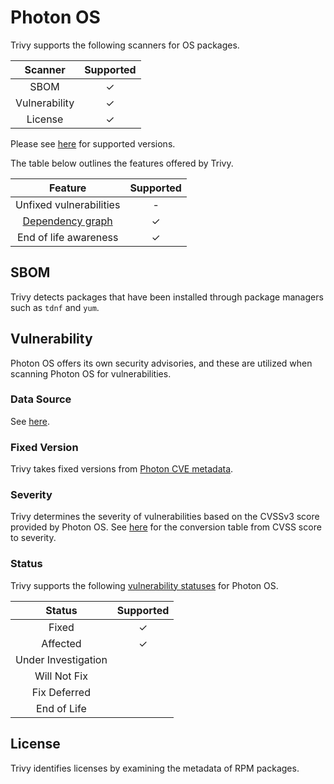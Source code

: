 # Photon OS
Trivy supports the following scanners for OS packages.

|    Scanner    | Supported |
| :-----------: | :-------: |
|     SBOM      |     ✓     |
| Vulnerability |     ✓     |
|    License    |     ✓     |

Please see [here](index.md#supported-os) for supported versions.

The table below outlines the features offered by Trivy.

|               Feature                | Supported |
|:------------------------------------:|:---------:|
|       Unfixed vulnerabilities        |     -     |
| [Dependency graph][dependency-graph] |     ✓     |
|        End of life awareness         |     ✓     |

## SBOM
Trivy detects packages that have been installed through package managers such as `tdnf` and `yum`.

## Vulnerability
Photon OS offers its own security advisories, and these are utilized when scanning Photon OS for vulnerabilities.

### Data Source
See [here](../../scanner/vulnerability.md#data-sources).

### Fixed Version
Trivy takes fixed versions from [Photon CVE metadata][metadata].

### Severity
Trivy determines the severity of vulnerabilities based on the CVSSv3 score provided by Photon OS.
See [here](../../scanner/vulnerability.md#severity-selection) for the conversion table from CVSS score to severity.

### Status
Trivy supports the following [vulnerability statuses] for Photon OS.

|       Status        | Supported |
| :-----------------: | :-------: |
|        Fixed        |     ✓     |
|      Affected       |     ✓     |
| Under Investigation |           |
|    Will Not Fix     |           |
|    Fix Deferred     |           |
|     End of Life     |           |

## License
Trivy identifies licenses by examining the metadata of RPM packages.

[dependency-graph]: ../../configuration/reporting.md#show-origins-of-vulnerable-dependencies

[metadata]: https://packages.vmware.com/photon/photon_cve_metadata/

[vulnerability statuses]: ../../configuration/filtering.md#by-status